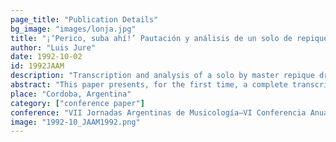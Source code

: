 ```yaml
---
page_title: "Publication Details"
bg_image: "images/lonja.jpg" 
title: "¡‘Perico, suba ahí!’ Pautación y análisis de un solo de repique de Pedro ‘Perico’ Gularte"  
author: "Luis Jure"  
date: 1992-10-02
id: 1992JAAM
description: "Transcription and analysis of a solo by master repique drummer Pedro “Perico” Gularte."  
abstract: "This paper presents, for the first time, a complete transcription of a repique solo played during a *'llamada de tambores.'* The solo was performed by Pedro 'Perico' Gularte with the carnival group (*“comparsa”*) Marabunta on February 22, 1992.  The transcribed fragment represents a complete, albeit brief, section of the 'llamada' played between the moments when the group stopped to play the timeline pattern. Analysis of this transcription reveals typical improvisational techniques of the repique drum, including the alternation of repique phrases with cycles of the timeline pattern (*“madera”*) played on the drum's shell, the figures used to begin and end phrases that are always aligned with the timeline, the extended use of the repique's primary pattern, and the use of contrasting figures to create tension."
place: "Cordoba, Argentina"  
category: ["conference paper"]
conference: "VII Jornadas Argentinas de Musicología–VI Conferencia Anual de la Asociación Argentina de Musicologı́a"  
image: "1992-10_JAAM1992.png"
---
```


